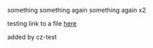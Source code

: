 something
something again
something again x2

testing link to a file [here](config/align-DNA.config)

added by cz-test
